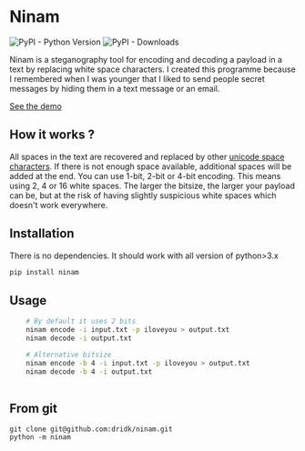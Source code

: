 # Ninam

![PyPI - Python Version](https://img.shields.io/pypi/pyversions/ninam)
![PyPI - Downloads](https://img.shields.io/pypi/dm/ninam)


Ninam is a steganography tool for encoding and decoding a payload in a text by replacing white space characters.
I created this programme because I remembered when I was younger that I liked to send people secret messages by hiding them in a text message or an email.

[See the demo](https://dridk.github.io/ninam/)

## How it works ? 

All spaces in the text are recovered and replaced by other [unicode space characters](https://en.wikipedia.org/wiki/Whitespace_character). If there is not enough space available, additional spaces will be added at the end. 
You can use 1-bit, 2-bit or 4-bit encoding. This means using 2, 4 or 16 white spaces. The larger the bitsize, the larger your payload can be, but at the risk of having slightly suspicious white spaces which doesn't work everywhere.

## Installation 

There is no dependencies. It should work with all version of python>3.x

```bash
pip install ninam
```

## Usage 

``` bash  
    # By default it uses 2 bits
    ninam encode -i input.txt -p iloveyou > output.txt
    ninam decode -i output.txt 

    # Alternative bitsize
    ninam encode -b 4 -i input.txt -p iloveyou > output.txt
    ninam decode -b 4 -i output.txt  
    
```

## From git 

```
git clone git@github.com:dridk/ninam.git
python -m ninam 
```


